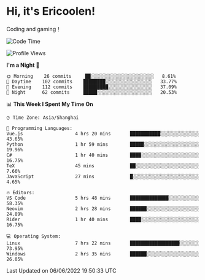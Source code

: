 # Hi, it's Ericoolen!
Coding and gaming！

<!--START_SECTION:waka-->
![Code Time](http://img.shields.io/badge/Code%20Time-309%20hrs%2026%20mins-blue)

![Profile Views](http://img.shields.io/badge/Profile%20Views-13-blue)

**I'm a Night 🦉** 

```text
🌞 Morning    26 commits     ██░░░░░░░░░░░░░░░░░░░░░░░   8.61% 
🌆 Daytime    102 commits    ████████░░░░░░░░░░░░░░░░░   33.77% 
🌃 Evening    112 commits    █████████░░░░░░░░░░░░░░░░   37.09% 
🌙 Night      62 commits     █████░░░░░░░░░░░░░░░░░░░░   20.53%

```


📊 **This Week I Spent My Time On** 

```text
⌚︎ Time Zone: Asia/Shanghai

💬 Programming Languages: 
Vue.js                   4 hrs 20 mins       ███████████░░░░░░░░░░░░░░   43.65% 
Python                   1 hr 59 mins        █████░░░░░░░░░░░░░░░░░░░░   19.96% 
C#                       1 hr 40 mins        ████░░░░░░░░░░░░░░░░░░░░░   16.75% 
TeX                      45 mins             ██░░░░░░░░░░░░░░░░░░░░░░░   7.66% 
JavaScript               27 mins             █░░░░░░░░░░░░░░░░░░░░░░░░   4.65%

🔥 Editors: 
VS Code                  5 hrs 48 mins       ██████████████░░░░░░░░░░░   58.35% 
Neovim                   2 hrs 28 mins       ██████░░░░░░░░░░░░░░░░░░░   24.89% 
Rider                    1 hr 40 mins        ████░░░░░░░░░░░░░░░░░░░░░   16.75%

💻 Operating System: 
Linux                    7 hrs 22 mins       ██████████████████░░░░░░░   73.95% 
Windows                  2 hrs 35 mins       ██████░░░░░░░░░░░░░░░░░░░   26.05%

```


 Last Updated on 06/06/2022 19:50:33 UTC
<!--END_SECTION:waka-->

